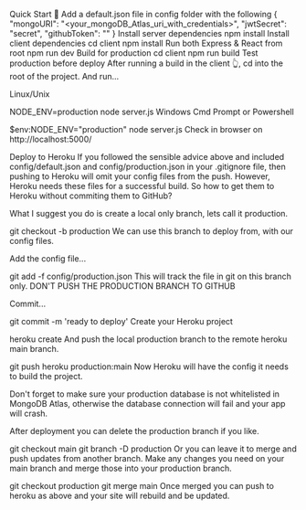 Quick Start 🚀
Add a default.json file in config folder with the following
{
  "mongoURI": "<your_mongoDB_Atlas_uri_with_credentials>",
  "jwtSecret": "secret",
  "githubToken": "<yoursecrectaccesstoken>"
}
Install server dependencies
npm install
Install client dependencies
cd client
npm install
Run both Express & React from root
npm run dev
Build for production
cd client
npm run build
Test production before deploy
After running a build in the client 👆, cd into the root of the project.
And run...

Linux/Unix

NODE_ENV=production node server.js
Windows Cmd Prompt or Powershell

$env:NODE_ENV="production"
node server.js
Check in browser on http://localhost:5000/

Deploy to Heroku
If you followed the sensible advice above and included config/default.json and config/production.json in your .gitignore file, then pushing to Heroku will omit your config files from the push.
However, Heroku needs these files for a successful build.
So how to get them to Heroku without commiting them to GitHub?

What I suggest you do is create a local only branch, lets call it production.

git checkout -b production
We can use this branch to deploy from, with our config files.

Add the config file...

git add -f config/production.json
This will track the file in git on this branch only. DON'T PUSH THE PRODUCTION BRANCH TO GITHUB

Commit...

git commit -m 'ready to deploy'
Create your Heroku project

heroku create
And push the local production branch to the remote heroku main branch.

git push heroku production:main
Now Heroku will have the config it needs to build the project.

Don't forget to make sure your production database is not whitelisted in MongoDB Atlas, otherwise the database connection will fail and your app will crash.

After deployment you can delete the production branch if you like.

git checkout main
git branch -D production
Or you can leave it to merge and push updates from another branch.
Make any changes you need on your main branch and merge those into your production branch.

git checkout production
git merge main
Once merged you can push to heroku as above and your site will rebuild and be updated.